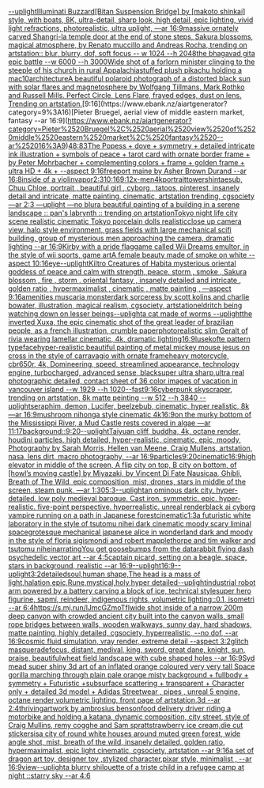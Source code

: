 [--uplight](https://www.ebank.nz/aiartgenerator?category=--uplight)[Illuminati Buzzard](https://www.ebank.nz/aiartgenerator?category=Illuminati%2520Buzzard)[[Bitan Suspension Bridge] by [makoto shinkai] style, with boats, 8K, ultra-detail, sharp look, high detail, epic lighting, vivid light refractions, photorealistic, ultra uplight, —ar 16:9](https://www.ebank.nz/aiartgenerator?category=%5BBitan%2520Suspension%2520Bridge%5D%2520by%2520%5Bmakoto%2520shinkai%5D%2520style%2C%2520with%2520boats%2C%25208K%2C%2520ultra-detail%2C%2520sharp%2520look%2C%2520high%2520detail%2C%2520epic%2520lighting%2C%2520vivid%2520light%2520refractions%2C%2520photorealistic%2C%2520ultra%2520uplight%2C%2520%E2%80%94ar%252016%3A9)[massive ornately carved Shangri-la temple door at the end of stone steps, Sakura blossoms, magical atmosphere, by Renato muccillo and Andreas Rocha, trending on artstation::   blur, blurry, dof, soft focus -- w 1024 --h 2048](https://www.ebank.nz/aiartgenerator?category=massive%2520ornately%2520carved%2520Shangri-la%2520temple%2520door%2520at%2520the%2520end%2520of%2520stone%2520steps%2C%2520Sakura%2520blossoms%2C%2520magical%2520atmosphere%2C%2520by%2520Renato%2520muccillo%2520and%2520Andreas%2520Rocha%2C%2520trending%2520on%2520artstation%3A%3A%2520%2520%2520blur%2C%2520blurry%2C%2520dof%2C%2520soft%2520focus%2520--%2520w%25201024%2520--h%25202048)[the bhagavad gita epic battle --w 6000 --h 3000](https://www.ebank.nz/aiartgenerator?category=the%2520bhagavad%2520gita%2520epic%2520battle%2520--w%25206000%2520--h%25203000)[Wide shot of a forlorn minister clinging to the steeple of his church in rural Appalachia](https://www.ebank.nz/aiartgenerator?category=Wide%2520shot%2520of%2520a%2520forlorn%2520minister%2520clinging%2520to%2520the%2520steeple%2520of%2520his%2520church%2520in%2520rural%2520Appalachia)[stuffed plush pikachu holding a mac10](https://www.ebank.nz/aiartgenerator?category=stuffed%2520plush%2520pikachu%2520holding%2520a%2520mac10)[architecture](https://www.ebank.nz/aiartgenerator?category=architecture)[A beautiful polaroid photograph of a distorted black sun with solar flares and magnetosphere by Wolfgang Tillmans, Mark Rothko and Russell Mills. Perfect Circle, Lens Flare, frayed edges, dust on lens. Trending on artstation.](https://www.ebank.nz/aiartgenerator?category=A%2520beautiful%2520polaroid%2520photograph%2520of%2520a%2520distorted%2520black%2520sun%2520with%2520solar%2520flares%2520and%2520magnetosphere%2520by%2520Wolfgang%2520Tillmans%2C%2520Mark%2520Rothko%2520and%2520Russell%2520Mills.%2520Perfect%2520Circle%2C%2520Lens%2520Flare%2C%2520frayed%2520edges%2C%2520dust%2520on%2520lens.%2520Trending%2520on%2520artstation.)[9:16](https://www.ebank.nz/aiartgenerator?category=9%3A16)[Pieter Bruegel, aerial view of middle eastern market, fantasy --ar 16:9](https://www.ebank.nz/aiartgenerator?category=Pieter%2520Bruegel%2C%2520aerial%2520view%2520of%2520middle%2520eastern%2520market%2C%2520fantasy%2520--ar%252016%3A9)[48:83](https://www.ebank.nz/aiartgenerator?category=48%3A83)[The Popess + dove + symmetry + detailed intricate ink illustration + symbols of peace + tarot card with ornate border frame + by Peter Mohrbacher + complementing colors + frame + golden frame + ultra HD + 4k + --aspect 9:16](https://www.ebank.nz/aiartgenerator?category=The%2520Popess%2520%2B%2520dove%2520%2B%2520symmetry%2520%2B%2520detailed%2520intricate%2520ink%2520illustration%2520%2B%2520symbols%2520of%2520peace%2520%2B%2520tarot%2520card%2520with%2520ornate%2520border%2520frame%2520%2B%2520by%2520Peter%2520Mohrbacher%2520%2B%2520complementing%2520colors%2520%2B%2520frame%2520%2B%2520golden%2520frame%2520%2B%2520ultra%2520HD%2520%2B%25204k%2520%2B%2520--aspect%25209%3A16)[freeport maine by Asher Brown Durand --ar 16:8](https://www.ebank.nz/aiartgenerator?category=freeport%2520maine%2520by%2520Asher%2520Brown%2520Durand%2520--ar%252016%3A8)[inside of a violin](https://www.ebank.nz/aiartgenerator?category=inside%2520of%2520a%2520violin)[vapor](https://www.ebank.nz/aiartgenerator?category=vapor)[2:3](https://www.ebank.nz/aiartgenerator?category=2%3A3)[10:16](https://www.ebank.nz/aiartgenerator?category=10%3A16)[9:12](https://www.ebank.nz/aiartgenerator?category=9%3A12)[x-men](https://www.ebank.nz/aiartgenerator?category=x-men)[4k](https://www.ebank.nz/aiartgenerator?category=4k)[portrait](https://www.ebank.nz/aiartgenerator?category=portrait)[tower](https://www.ebank.nz/aiartgenerator?category=tower)[shintaesub, Chuu Chloe, portrait , beautiful girl , cyborg , tatoos, pinterest, insanely detail and intricate, matte painting, cinematic, artstation trending, cgsociety  —ar 2:3 —uplight —no blur](https://www.ebank.nz/aiartgenerator?category=shintaesub%2C%2520Chuu%2520Chloe%2C%2520portrait%2520%2C%2520beautiful%2520girl%2520%2C%2520cyborg%2520%2C%2520tatoos%2C%2520pinterest%2C%2520insanely%2520detail%2520and%2520intricate%2C%2520matte%2520painting%2C%2520cinematic%2C%2520artstation%2520trending%2C%2520cgsociety%2520%2520%E2%80%94ar%25202%3A3%2520%E2%80%94uplight%2520%E2%80%94no%2520blur)[a beautiful painting of a building in a serene landscape :: pan's labrynth :: trending on artstation](https://www.ebank.nz/aiartgenerator?category=a%2520beautiful%2520painting%2520of%2520a%2520building%2520in%2520a%2520serene%2520landscape%2520%3A%3A%2520pan%27s%2520labrynth%2520%3A%3A%2520trending%2520on%2520artstation)[Tokyo night life city scene realistic cinematic Tokyo  porcelain dolls realistic](https://www.ebank.nz/aiartgenerator?category=Tokyo%2520night%2520life%2520city%2520scene%2520realistic%2520cinematic%2520Tokyo%2520%2520porcelain%2520dolls%2520realistic)[close up camera view, halo style environment, grass fields with large mechanical scifi building, group of mysterious men approaching the camera, dramatic lighting --ar 16:9](https://www.ebank.nz/aiartgenerator?category=close%2520up%2520camera%2520view%2C%2520halo%2520style%2520environment%2C%2520grass%2520fields%2520with%2520large%2520mechanical%2520scifi%2520building%2C%2520group%2520of%2520mysterious%2520men%2520approaching%2520the%2520camera%2C%2520dramatic%2520lighting%2520--ar%252016%3A9)[Kirby with a pride flag](https://www.ebank.nz/aiartgenerator?category=Kirby%2520with%2520a%2520pride%2520flag)[game called Wii Dreams emultor, in the style of wii sports, game art](https://www.ebank.nz/aiartgenerator?category=game%2520called%2520Wii%2520Dreams%2520emultor%2C%2520in%2520the%2520style%2520of%2520wii%2520sports%2C%2520game%2520art)[A female beauty made of smoke on white --aspect 10:16](https://www.ebank.nz/aiartgenerator?category=A%2520female%2520beauty%2520made%2520of%2520smoke%2520on%2520white%2520--aspect%252010%3A16)[eye](https://www.ebank.nz/aiartgenerator?category=eye)[--uplight](https://www.ebank.nz/aiartgenerator?category=--uplight)[Kiltro Creatures of Habit](https://www.ebank.nz/aiartgenerator?category=Kiltro%2520Creatures%2520of%2520Habit)[a mysterious oriental goddess of peace and calm with strength, peace, storm , smoke , Sakura blossom , fire , storm ,  oriental fantasy ,  insanely detailed and intricate , golden ratio , hypermaximalist , cinematic , matte painting , —aspect 9:16](https://www.ebank.nz/aiartgenerator?category=a%2520mysterious%2520oriental%2520goddess%2520of%2520peace%2520and%2520calm%2520with%2520strength%2C%2520peace%2C%2520storm%2520%2C%2520smoke%2520%2C%2520Sakura%2520blossom%2520%2C%2520fire%2520%2C%2520storm%2520%2C%2520%2520oriental%2520fantasy%2520%2C%2520%2520insanely%2520detailed%2520and%2520intricate%2520%2C%2520golden%2520ratio%2520%2C%2520hypermaximalist%2520%2C%2520cinematic%2520%2C%2520matte%2520painting%2520%2C%2520%E2%80%94aspect%25209%3A16)[amenities muscaria monster](https://www.ebank.nz/aiartgenerator?category=amenities%2520muscaria%2520monster)[dark sorceress by scott kolins and charlie bowater, illustration, magical realism, cgsociety, artstation](https://www.ebank.nz/aiartgenerator?category=dark%2520sorceress%2520by%2520scott%2520kolins%2520and%2520charlie%2520bowater%2C%2520illustration%2C%2520magical%2520realism%2C%2520cgsociety%2C%2520artstation)[eldritch being watching down on lesser beings](https://www.ebank.nz/aiartgenerator?category=eldritch%2520being%2520watching%2520down%2520on%2520lesser%2520beings)[--uplight](https://www.ebank.nz/aiartgenerator?category=--uplight)[a cat made of worms --uplight](https://www.ebank.nz/aiartgenerator?category=a%2520cat%2520made%2520of%2520worms%2520--uplight)[the inverted Xuxa, the epic cinematic shot of the great leader of brazilian people, as a french illustration, crumble paper](https://www.ebank.nz/aiartgenerator?category=the%2520inverted%2520Xuxa%2C%2520the%2520epic%2520cinematic%2520shot%2520of%2520the%2520great%2520leader%2520of%2520brazilian%2520people%2C%2520as%2520a%2520french%2520illustration%2C%2520crumble%2520paper)[photorealistic slim Geralt of rivia wearing lamellar cinematic, 4k, dramatic lighting](https://www.ebank.nz/aiartgenerator?category=photorealistic%2520slim%2520Geralt%2520of%2520rivia%2520wearing%2520lamellar%2520cinematic%2C%25204k%2C%2520dramatic%2520lighting)[16:9](https://www.ebank.nz/aiartgenerator?category=16%3A9)[lusekofte pattern typeface](https://www.ebank.nz/aiartgenerator?category=lusekofte%2520pattern%2520typeface)[hyper-realistic beautiful painting of metal mickey mouse jesus on cross in the style of carravagio with ornate frame](https://www.ebank.nz/aiartgenerator?category=hyper-realistic%2520beautiful%2520painting%2520of%2520metal%2520mickey%2520mouse%2520jesus%2520on%2520cross%2520in%2520the%2520style%2520of%2520carravagio%2520with%2520ornate%2520frame)[heavy motorcycle, cbr650r, 4k, Domineering, speed, streamlined appearance, technology engine, turbocharged, advanced sense, black](https://www.ebank.nz/aiartgenerator?category=heavy%2520motorcycle%2C%2520cbr650r%2C%25204k%2C%2520Domineering%2C%2520speed%2C%2520streamlined%2520appearance%2C%2520technology%2520engine%2C%2520turbocharged%2C%2520advanced%2520sense%2C%2520black)[super ultra sharp,ultra real photographic detailed, contact sheet of 36 color images of vacation in vancouver island  --w 1929 --h 1020](https://www.ebank.nz/aiartgenerator?category=super%2520ultra%2520sharp%2Cultra%2520real%2520photographic%2520detailed%2C%2520contact%2520sheet%2520of%252036%2520color%2520images%2520of%2520vacation%2520in%2520vancouver%2520island%2520%2520--w%25201929%2520--h%25201020)[--fast](https://www.ebank.nz/aiartgenerator?category=--fast)[9:16](https://www.ebank.nz/aiartgenerator?category=9%3A16)[cyberpunk skyscraper, trending on artstation, 8k matte peinting --w 512 --h 3840 --uplight](https://www.ebank.nz/aiartgenerator?category=cyberpunk%2520skyscraper%2C%2520trending%2520on%2520artstation%2C%25208k%2520matte%2520peinting%2520--w%2520512%2520--h%25203840%2520--uplight)[seraphim, demon, Lucifer, beelzebub, cinematic, hyper realistic, 8k —ar 16:9](https://www.ebank.nz/aiartgenerator?category=seraphim%2C%2520demon%2C%2520Lucifer%2C%2520beelzebub%2C%2520cinematic%2C%2520hyper%2520realistic%2C%25208k%2520%E2%80%94ar%252016%3A9)[mushroom nihonga style cinematic  4k](https://www.ebank.nz/aiartgenerator?category=mushroom%2520nihonga%2520style%2520cinematic%2520%25204k)[16:9](https://www.ebank.nz/aiartgenerator?category=16%3A9)[on the murky bottom of the Mississippi River, a Mud Castle rests covered in algae —ar 11:17](https://www.ebank.nz/aiartgenerator?category=on%2520the%2520murky%2520bottom%2520of%2520the%2520Mississippi%2520River%2C%2520a%2520Mud%2520Castle%2520rests%2520covered%2520in%2520algae%2520%E2%80%94ar%252011%3A17)[background::](https://www.ebank.nz/aiartgenerator?category=background%3A%3A)[9:20](https://www.ebank.nz/aiartgenerator?category=9%3A20)[--uplight](https://www.ebank.nz/aiartgenerator?category=--uplight)[Taiyuan cliff, buddha, 4k, octane render, houdini particles, high detailed, hyper-realistic, cinematic, epic, moody, Photography by Sarah Morris, Hellen van Meene, Craig Mullens, artstation, nasa, lens dirt, macro photography, --ar 16:9](https://www.ebank.nz/aiartgenerator?category=Taiyuan%2520cliff%2C%2520buddha%2C%25204k%2C%2520octane%2520render%2C%2520houdini%2520particles%2C%2520high%2520detailed%2C%2520hyper-realistic%2C%2520cinematic%2C%2520epic%2C%2520moody%2C%2520Photography%2520by%2520Sarah%2520Morris%2C%2520Hellen%2520van%2520Meene%2C%2520Craig%2520Mullens%2C%2520artstation%2C%2520nasa%2C%2520lens%2520dirt%2C%2520macro%2520photography%2C%2520--ar%252016%3A9)[particles](https://www.ebank.nz/aiartgenerator?category=particles)[9:20](https://www.ebank.nz/aiartgenerator?category=9%3A20)[cinematic](https://www.ebank.nz/aiartgenerator?category=cinematic)[16:9](https://www.ebank.nz/aiartgenerator?category=16%3A9)[high elevator in middle of the screen, A flip city on top, B city on bottom, of [howl’s moving castle] by Miyazaki, by Vincent Di Fate Nausicaa, Ghibli, Breath of The Wild, epic composition, mist, drones, stars in middle of the screen, steam punk, —ar 1:30](https://www.ebank.nz/aiartgenerator?category=high%2520elevator%2520in%2520middle%2520of%2520the%2520screen%2C%2520A%2520flip%2520city%2520on%2520top%2C%2520B%2520city%2520on%2520bottom%2C%2520of%2520%5Bhowl%E2%80%99s%2520moving%2520castle%5D%2520by%2520Miyazaki%2C%2520by%2520Vincent%2520Di%2520Fate%2520Nausicaa%2C%2520Ghibli%2C%2520Breath%2520of%2520The%2520Wild%2C%2520epic%2520composition%2C%2520mist%2C%2520drones%2C%2520stars%2520in%2520middle%2520of%2520the%2520screen%2C%2520steam%2520punk%2C%2520%E2%80%94ar%25201%3A30)[5:3](https://www.ebank.nz/aiartgenerator?category=5%3A3)[--uplight](https://www.ebank.nz/aiartgenerator?category=--uplight)[an ominous dark city. hyper-detailed. low poly medieval baroque. Cast iron. symmetric. epic. hyper-realistic. five-point perspective. hyperrealistic. unreal render](https://www.ebank.nz/aiartgenerator?category=an%2520ominous%2520dark%2520city.%2520hyper-detailed.%2520low%2520poly%2520medieval%2520baroque.%2520Cast%2520iron.%2520symmetric.%2520epic.%2520hyper-realistic.%2520five-point%2520perspective.%2520hyperrealistic.%2520unreal%2520render)[black ai cyborg vampire running on a path  in Japanese forest](https://www.ebank.nz/aiartgenerator?category=black%2520ai%2520cyborg%2520vampire%2520running%2520on%2520a%2520path%2520%2520in%2520Japanese%2520forest)[cinematic](https://www.ebank.nz/aiartgenerator?category=cinematic)[1:3](https://www.ebank.nz/aiartgenerator?category=1%3A3)[a futuristic white laboratory in the style of tsutomu nihei dark cinematic moody scary liminal space](https://www.ebank.nz/aiartgenerator?category=a%2520futuristic%2520white%2520laboratory%2520in%2520the%2520style%2520of%2520tsutomu%2520nihei%2520dark%2520cinematic%2520moody%2520scary%2520liminal%2520space)[grotesque mechanical japanese alice in wonderland dark and moody in the style of floria sigismondi and robert mapplethorpe and tim walker and tsutomu nihei](https://www.ebank.nz/aiartgenerator?category=grotesque%2520mechanical%2520japanese%2520alice%2520in%2520wonderland%2520dark%2520and%2520moody%2520in%2520the%2520style%2520of%2520floria%2520sigismondi%2520and%2520robert%2520mapplethorpe%2520and%2520tim%2520walker%2520and%2520tsutomu%2520nihei)[narrating](https://www.ebank.nz/aiartgenerator?category=narrating)[You get goosebumps from the data](https://www.ebank.nz/aiartgenerator?category=You%2520get%2520goosebumps%2520from%2520the%2520data)[rabbit flying dash psychedelic vector art --ar 4:5](https://www.ebank.nz/aiartgenerator?category=rabbit%2520flying%2520dash%2520psychedelic%2520vector%2520art%2520--ar%25204%3A5)[captain picard, setting on a beagle, space, stars in background, realistic --ar 16:9](https://www.ebank.nz/aiartgenerator?category=captain%2520picard%2C%2520setting%2520on%2520a%2520beagle%2C%2520space%2C%2520stars%2520in%2520background%2C%2520realistic%2520--ar%252016%3A9)[--uplight](https://www.ebank.nz/aiartgenerator?category=--uplight)[16:9](https://www.ebank.nz/aiartgenerator?category=16%3A9)[--uplight](https://www.ebank.nz/aiartgenerator?category=--uplight)[3:2](https://www.ebank.nz/aiartgenerator?category=3%3A2)[detailed](https://www.ebank.nz/aiartgenerator?category=detailed)[soul,human shape,The head is a mass of light,halation,epic,Rune,mystical,holy,hyper detailed](https://www.ebank.nz/aiartgenerator?category=soul%2Chuman%2520shape%2CThe%2520head%2520is%2520a%2520mass%2520of%2520light%2Chalation%2Cepic%2CRune%2Cmystical%2Choly%2Chyper%2520detailed)[--uplight](https://www.ebank.nz/aiartgenerator?category=--uplight)[industrial robot arm powered by a battery carving a block of ice, technical style](https://www.ebank.nz/aiartgenerator?category=industrial%2520robot%2520arm%2520powered%2520by%2520a%2520battery%2520carving%2520a%2520block%2520of%2520ice%2C%2520technical%2520style)[super hero figurine, sapmí, reindeer, indigenous rights, volumetric lighting::0.1, isometri --ar 6:4](https://www.ebank.nz/aiartgenerator?category=super%2520hero%2520figurine%2C%2520sapm%C3%AD%2C%2520reindeer%2C%2520indigenous%2520rights%2C%2520volumetric%2520lighting%3A%3A0.1%2C%2520isometri%2520--ar%25206%3A4)[<https://s.mj.run/lJmcGZmoTfI>](https://www.ebank.nz/aiartgenerator?category=%3Chttps%3A//s.mj.run/lJmcGZmoTfI%3E)[wide shot inside of a narrow 200m deep canyon with crowded ancient city built into the canyon walls, small rope bridges between walls, wooden walkways, sunny day, hard shadows, matte painting, highly detailed, cgsociety, hyperrealistic, --no dof, --ar 16:9](https://www.ebank.nz/aiartgenerator?category=wide%2520shot%2520inside%2520of%2520a%2520narrow%2520200m%2520deep%2520canyon%2520with%2520crowded%2520ancient%2520city%2520built%2520into%2520the%2520canyon%2520walls%2C%2520small%2520rope%2520bridges%2520between%2520walls%2C%2520wooden%2520walkways%2C%2520sunny%2520day%2C%2520hard%2520shadows%2C%2520matte%2520painting%2C%2520highly%2520detailed%2C%2520cgsociety%2C%2520hyperrealistic%2C%2520--no%2520dof%2C%2520--ar%252016%3A9)[cosmic fluid simulation, vray render, extreme detail --aspect 3:2](https://www.ebank.nz/aiartgenerator?category=cosmic%2520fluid%2520simulation%2C%2520vray%2520render%2C%2520extreme%2520detail%2520--aspect%25203%3A2)[glitch masquerade](https://www.ebank.nz/aiartgenerator?category=glitch%2520masquerade)[focus, distant, medival, king, sword, great dane, knight, sun, praise, beautiful](https://www.ebank.nz/aiartgenerator?category=focus%2C%2520distant%2C%2520medival%2C%2520king%2C%2520sword%2C%2520great%2520dane%2C%2520knight%2C%2520sun%2C%2520praise%2C%2520beautiful)[wheat field landscape with cube shaped holes --ar 16:9](https://www.ebank.nz/aiartgenerator?category=wheat%2520field%2520landscape%2520with%2520cube%2520shaped%2520holes%2520--ar%252016%3A9)[Syd mead super shiny 3d art of an inflated orange coloured very very tall Space gorilla marching through plain pale orange misty background + fullbody + symmetry + Futuristic +subsurface scattering + transparent + Character only + detailed 3d model + Adidas Streetwear , pipes , unreal 5 engine, octane render,volumetric lighting, front page of artstation,3d --ar 2:4](https://www.ebank.nz/aiartgenerator?category=Syd%2520mead%2520super%2520shiny%25203d%2520art%2520of%2520an%2520inflated%2520orange%2520coloured%2520very%2520very%2520tall%2520Space%2520gorilla%2520marching%2520through%2520plain%2520pale%2520orange%2520misty%2520background%2520%2B%2520fullbody%2520%2B%2520symmetry%2520%2B%2520Futuristic%2520%2Bsubsurface%2520scattering%2520%2B%2520transparent%2520%2B%2520Character%2520only%2520%2B%2520detailed%25203d%2520model%2520%2B%2520Adidas%2520Streetwear%2520%2C%2520pipes%2520%2C%2520unreal%25205%2520engine%2C%2520octane%2520render%2Cvolumetric%2520lighting%2C%2520front%2520page%2520of%2520artstation%2C3d%2520--ar%25202%3A4)[thriving](https://www.ebank.nz/aiartgenerator?category=thriving)[artwork by ambrosius benson](https://www.ebank.nz/aiartgenerator?category=artwork%2520by%2520ambrosius%2520benson)[food delivery driver riding a motorbike and holding a katana, dynamic composition, city street, style of Craig Mullins, remy cogghe and Sam spratt](https://www.ebank.nz/aiartgenerator?category=food%2520delivery%2520driver%2520riding%2520a%2520motorbike%2520and%2520holding%2520a%2520katana%2C%2520dynamic%2520composition%2C%2520city%2520street%2C%2520style%2520of%2520Craig%2520Mullins%2C%2520remy%2520cogghe%2520and%2520Sam%2520spratt)[strawberry ice cream,die cut stickers](https://www.ebank.nz/aiartgenerator?category=strawberry%2520ice%2520cream%2Cdie%2520cut%2520stickers)[is](https://www.ebank.nz/aiartgenerator?category=is)[a city of round white houses around muted green forest, wide angle shot, mist, breath of the wild,  insanely detailed, golden ratio, hypermaximalist, epic light cinematic, cgsociety, artstation --ar 9:16](https://www.ebank.nz/aiartgenerator?category=a%2520city%2520of%2520round%2520white%2520houses%2520around%2520muted%2520green%2520forest%2C%2520wide%2520angle%2520shot%2C%2520mist%2C%2520breath%2520of%2520the%2520wild%2C%2520%2520insanely%2520detailed%2C%2520golden%2520ratio%2C%2520hypermaximalist%2C%2520epic%2520light%2520cinematic%2C%2520cgsociety%2C%2520artstation%2520--ar%25209%3A16)[a set of dragon art toy, designer toy ,stylized character,pixar style, minimalist , --ar 16:9](https://www.ebank.nz/aiartgenerator?category=a%2520set%2520of%2520dragon%2520art%2520toy%2C%2520designer%2520toy%2520%2Cstylized%2520character%2Cpixar%2520style%2C%2520minimalist%2520%2C%2520--ar%252016%3A9)[view](https://www.ebank.nz/aiartgenerator?category=view)[--uplight](https://www.ebank.nz/aiartgenerator?category=--uplight)[a blurry shilouette of a triste child in a refugee camp at night ::starry sky --ar 4:6](https://www.ebank.nz/aiartgenerator?category=a%2520blurry%2520shilouette%2520of%2520a%2520triste%2520child%2520in%2520a%2520refugee%2520camp%2520at%2520night%2520%3A%3Astarry%2520sky%2520--ar%25204%3A6)
